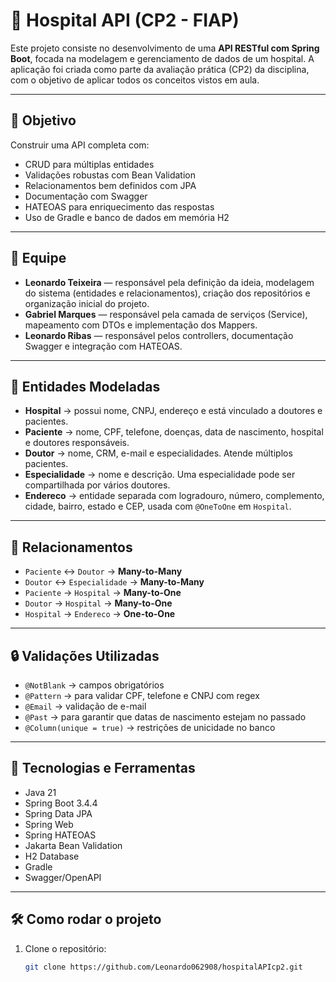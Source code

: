 # 🏥 Hospital API (CP2 - FIAP)

Este projeto consiste no desenvolvimento de uma **API RESTful com Spring Boot**, focada na modelagem e gerenciamento de dados de um hospital. A aplicação foi criada como parte da avaliação prática (CP2) da disciplina, com o objetivo de aplicar todos os conceitos vistos em aula.

---

## 🎯 Objetivo

Construir uma API completa com:

- CRUD para múltiplas entidades
- Validações robustas com Bean Validation
- Relacionamentos bem definidos com JPA
- Documentação com Swagger
- HATEOAS para enriquecimento das respostas
- Uso de Gradle e banco de dados em memória H2

---

## 👥 Equipe

- **Leonardo Teixeira** — responsável pela definição da ideia, modelagem do sistema (entidades e relacionamentos), criação dos repositórios e organização inicial do projeto.
- **Gabriel Marques** — responsável pela camada de serviços (Service), mapeamento com DTOs e implementação dos Mappers.
- **Leonardo Ribas** — responsável pelos controllers, documentação Swagger e integração com HATEOAS.

---

## 🧱 Entidades Modeladas

- **Hospital** → possui nome, CNPJ, endereço e está vinculado a doutores e pacientes.
- **Paciente** → nome, CPF, telefone, doenças, data de nascimento, hospital e doutores responsáveis.
- **Doutor** → nome, CRM, e-mail e especialidades. Atende múltiplos pacientes.
- **Especialidade** → nome e descrição. Uma especialidade pode ser compartilhada por vários doutores.
- **Endereco** → entidade separada com logradouro, número, complemento, cidade, bairro, estado e CEP, usada com `@OneToOne` em `Hospital`.

---

## 🔄 Relacionamentos

- `Paciente` ↔ `Doutor` → **Many-to-Many**
- `Doutor` ↔ `Especialidade` → **Many-to-Many**
- `Paciente` → `Hospital` → **Many-to-One**
- `Doutor` → `Hospital` → **Many-to-One**
- `Hospital` → `Endereco` → **One-to-One**

---

## 🔒 Validações Utilizadas

- `@NotBlank` → campos obrigatórios
- `@Pattern` → para validar CPF, telefone e CNPJ com regex
- `@Email` → validação de e-mail
- `@Past` → para garantir que datas de nascimento estejam no passado
- `@Column(unique = true)` → restrições de unicidade no banco

---

## 🚀 Tecnologias e Ferramentas

- Java 21
- Spring Boot 3.4.4
- Spring Data JPA
- Spring Web
- Spring HATEOAS
- Jakarta Bean Validation
- H2 Database
- Gradle
- Swagger/OpenAPI

---

## 🛠 Como rodar o projeto

1. Clone o repositório:
   ```bash
   git clone https://github.com/Leonardo062908/hospitalAPIcp2.git
